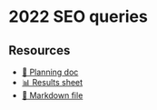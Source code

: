 # 2022 SEO queries

<!--
  This directory contains all of the 2022 SEO chapter queries.

  Each query should have a corresponding `metric_name.sql` file.
  Note that readers are linked to this directory, so try to make the SQL file names descriptive for easy browsing.

  Analysts: if helpful, you can use this README to give additional info about the queries.
-->

## Resources

- [📄 Planning doc][~google-doc]
- [📊 Results sheet][~google-sheets]
- [📝 Markdown file][~chapter-markdown]

[~google-doc]: https://docs.google.com/document/d/15udJOrPhwV0yWP8cviwRyapSssCUrLxkX29KbJNJH4Q/edit?usp=sharing
[~google-sheets]: https://docs.google.com/spreadsheets/d/1qBQWxNKIAVJNOFwGlslT7AW0VAoK85Mf3nFvtw0QjVU/edit?usp=sharing
[~chapter-markdown]: https://github.com/HTTPArchive/almanac.httparchive.org/tree/main/src/content/en/2022/seo.md